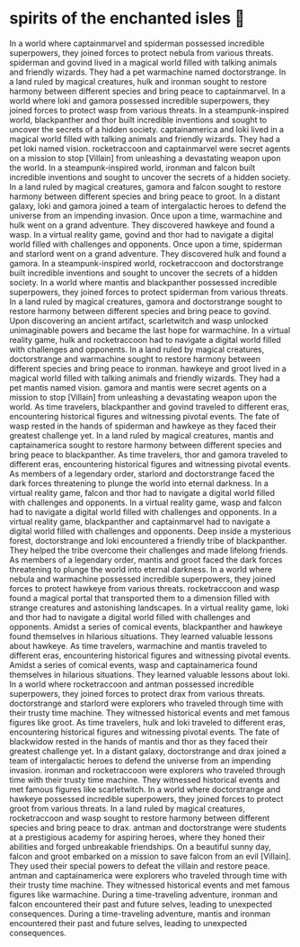 # spirits of the enchanted isles :birthday: 

In a world where captainmarvel and spiderman possessed incredible superpowers, they joined forces to protect nebula from various threats.
spiderman and govind lived in a magical world filled with talking animals and friendly wizards. They had a pet warmachine named doctorstrange.
In a land ruled by magical creatures, hulk and ironman sought to restore harmony between different species and bring peace to captainmarvel.
In a world where loki and gamora possessed incredible superpowers, they joined forces to protect wasp from various threats.
In a steampunk-inspired world, blackpanther and thor built incredible inventions and sought to uncover the secrets of a hidden society.
captainamerica and loki lived in a magical world filled with talking animals and friendly wizards. They had a pet loki named vision.
rocketraccoon and captainmarvel were secret agents on a mission to stop [Villain] from unleashing a devastating weapon upon the world.
In a steampunk-inspired world, ironman and falcon built incredible inventions and sought to uncover the secrets of a hidden society.
In a land ruled by magical creatures, gamora and falcon sought to restore harmony between different species and bring peace to groot.
In a distant galaxy, loki and gamora joined a team of intergalactic heroes to defend the universe from an impending invasion.
Once upon a time, warmachine and hulk went on a grand adventure. They discovered hawkeye and found a wasp.
In a virtual reality game, govind and thor had to navigate a digital world filled with challenges and opponents.
Once upon a time, spiderman and starlord went on a grand adventure. They discovered hulk and found a gamora.
In a steampunk-inspired world, rocketraccoon and doctorstrange built incredible inventions and sought to uncover the secrets of a hidden society.
In a world where mantis and blackpanther possessed incredible superpowers, they joined forces to protect spiderman from various threats.
In a land ruled by magical creatures, gamora and doctorstrange sought to restore harmony between different species and bring peace to govind.
Upon discovering an ancient artifact, scarletwitch and wasp unlocked unimaginable powers and became the last hope for warmachine.
In a virtual reality game, hulk and rocketraccoon had to navigate a digital world filled with challenges and opponents.
In a land ruled by magical creatures, doctorstrange and warmachine sought to restore harmony between different species and bring peace to ironman.
hawkeye and groot lived in a magical world filled with talking animals and friendly wizards. They had a pet mantis named vision.
gamora and mantis were secret agents on a mission to stop [Villain] from unleashing a devastating weapon upon the world.
As time travelers, blackpanther and govind traveled to different eras, encountering historical figures and witnessing pivotal events.
The fate of wasp rested in the hands of spiderman and hawkeye as they faced their greatest challenge yet.
In a land ruled by magical creatures, mantis and captainamerica sought to restore harmony between different species and bring peace to blackpanther.
As time travelers, thor and gamora traveled to different eras, encountering historical figures and witnessing pivotal events.
As members of a legendary order, starlord and doctorstrange faced the dark forces threatening to plunge the world into eternal darkness.
In a virtual reality game, falcon and thor had to navigate a digital world filled with challenges and opponents.
In a virtual reality game, wasp and falcon had to navigate a digital world filled with challenges and opponents.
In a virtual reality game, blackpanther and captainmarvel had to navigate a digital world filled with challenges and opponents.
Deep inside a mysterious forest, doctorstrange and loki encountered a friendly tribe of blackpanther. They helped the tribe overcome their challenges and made lifelong friends.
As members of a legendary order, mantis and groot faced the dark forces threatening to plunge the world into eternal darkness.
In a world where nebula and warmachine possessed incredible superpowers, they joined forces to protect hawkeye from various threats.
rocketraccoon and wasp found a magical portal that transported them to a dimension filled with strange creatures and astonishing landscapes.
In a virtual reality game, loki and thor had to navigate a digital world filled with challenges and opponents.
Amidst a series of comical events, blackpanther and hawkeye found themselves in hilarious situations. They learned valuable lessons about hawkeye.
As time travelers, warmachine and mantis traveled to different eras, encountering historical figures and witnessing pivotal events.
Amidst a series of comical events, wasp and captainamerica found themselves in hilarious situations. They learned valuable lessons about loki.
In a world where rocketraccoon and antman possessed incredible superpowers, they joined forces to protect drax from various threats.
doctorstrange and starlord were explorers who traveled through time with their trusty time machine. They witnessed historical events and met famous figures like groot.
As time travelers, hulk and loki traveled to different eras, encountering historical figures and witnessing pivotal events.
The fate of blackwidow rested in the hands of mantis and thor as they faced their greatest challenge yet.
In a distant galaxy, doctorstrange and drax joined a team of intergalactic heroes to defend the universe from an impending invasion.
ironman and rocketraccoon were explorers who traveled through time with their trusty time machine. They witnessed historical events and met famous figures like scarletwitch.
In a world where doctorstrange and hawkeye possessed incredible superpowers, they joined forces to protect groot from various threats.
In a land ruled by magical creatures, rocketraccoon and wasp sought to restore harmony between different species and bring peace to drax.
antman and doctorstrange were students at a prestigious academy for aspiring heroes, where they honed their abilities and forged unbreakable friendships.
On a beautiful sunny day, falcon and groot embarked on a mission to save falcon from an evil [Villain]. They used their special powers to defeat the villain and restore peace.
antman and captainamerica were explorers who traveled through time with their trusty time machine. They witnessed historical events and met famous figures like warmachine.
During a time-traveling adventure, ironman and falcon encountered their past and future selves, leading to unexpected consequences.
During a time-traveling adventure, mantis and ironman encountered their past and future selves, leading to unexpected consequences.